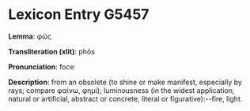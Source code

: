 # Lexicon Entry G5457

**Lemma**: φῶς

**Transliteration (xlit)**: phōs

**Pronunciation**: foce

**Description**:
from an obsolete  (to shine or make manifest, especially by rays; compare φαίνω, φημί); luminousness (in the widest application, natural or artificial, abstract or concrete, literal or figurative):--fire, light.

